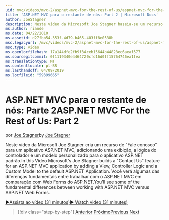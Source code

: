 ```yaml
---
uid: mvc/videos/mvc-2/aspnet-mvc-for-the-rest-of-us/aspnet-mvc-for-the-rest-of-us-part-2
title: 'ASP.NET MVC para o restante de nós: Part 2 | Microsoft Docs'
author: JoeStagner
description: Neste vídeo da Microsoft Joe Stagner baseia-se um recurso de "Fale conosco" para um aplicativo ASP.NET MVC, adicionando uma exibição, a lógica do controlador e um modelo personalizado para t...
ms.author: riande
ms.date: 04/22/2010
ms.assetid: d27fbb54-353f-4d79-b465-403ff8e0538b
msc.legacyurl: /mvc/videos/mvc-2/aspnet-mvc-for-the-rest-of-us/aspnet-mvc-for-the-rest-of-us-part-2
msc.type: video
ms.openlocfilehash: 17a144dfe2fb9f34ceb15644b44828ec6aeaf577
ms.sourcegitcommit: 0f1119340e4464720cfd16d0ff15764746ea1fea
ms.translationtype: MT
ms.contentlocale: pt-BR
ms.lasthandoff: 04/09/2019
ms.locfileid: "59399665"
---
```

# <a name="aspnet-mvc-for-the-rest-of-us-part-2"></a><span data-ttu-id="38c9a-103">ASP.NET MVC para o restante de nós: Parte 2</span><span class="sxs-lookup"><span data-stu-id="38c9a-103">ASP.NET MVC For the Rest of Us: Part 2</span></span>

<span data-ttu-id="38c9a-104">por [Joe Stagner](https://github.com/JoeStagner)</span><span class="sxs-lookup"><span data-stu-id="38c9a-104">by [Joe Stagner](https://github.com/JoeStagner)</span></span>

<span data-ttu-id="38c9a-105">Neste vídeo da Microsoft Joe Stagner cria um recurso de "Fale conosco" para um aplicativo ASP.NET MVC, adicionando uma exibição, a lógica do controlador e um modelo personalizado para o aplicativo ASP.NET padrão.</span><span class="sxs-lookup"><span data-stu-id="38c9a-105">In this Video Microsoft's Joe Stagner builds a "Contact Us" feature for an ASP.NET MVC application by adding a View, Controller Logic and a Custom Model to the default ASP.NET Application.</span></span> <span data-ttu-id="38c9a-106">Você verá algumas das diferenças fundamentais entre trabalhar com o ASP.NET MVC em comparação com Web Forms do ASP.NET.</span><span class="sxs-lookup"><span data-stu-id="38c9a-106">You'll see some of the fundamental differences between working with ASP.NET MVC versus ASP.NET Web Forms.</span></span>

[<span data-ttu-id="38c9a-107">&#9654;Assista ao vídeo (31 minutos)</span><span class="sxs-lookup"><span data-stu-id="38c9a-107">&#9654; Watch video (31 minutes)</span></span>](https://channel9.msdn.com/Blogs/ASP-NET-Site-Videos/aspnet-mvc-for-the-rest-of-us-part-2)

> [!div class="step-by-step"]
> <span data-ttu-id="38c9a-108">[Anterior](aspnet-mvc-for-the-rest-of-us-part-1.md)
> [Próximo](aspnet-mvc-for-the-rest-of-us-part-3.md)</span><span class="sxs-lookup"><span data-stu-id="38c9a-108">[Previous](aspnet-mvc-for-the-rest-of-us-part-1.md)
[Next](aspnet-mvc-for-the-rest-of-us-part-3.md)</span></span>
